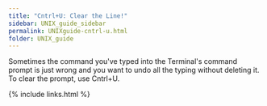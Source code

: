 ```yaml
---
title: "Cntrl+U: Clear the Line!"
sidebar: UNIX_guide_sidebar
permalink: UNIXguide-cntrl-u.html
folder: UNIX_guide
---
```


Sometimes the command you've typed into the Terminal's command prompt is just
wrong and you want to undo all the typing without deleting it.
To clear the prompt, use Cntrl+U.

{% include links.html %}
